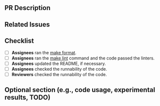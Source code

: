 ## PR Description

[//]: # (Please explain the changes you made.)

## Related Issues

[//]: # (Please link the related issues, if applicable.)

## Checklist

- [ ] **Assignees** ran the [make format](https://github.com/dongminlee94/meta-rl#development).
- [ ] **Assignees** ran the [make lint](https://github.com/dongminlee94/meta-rl#development) command and the code passed the linters.
- [ ] **Assignees** updated the README, if necessary.
- [ ] **Assignees** checked the runnability of the code.
- [ ] **Reviewers** checked the runnability of the code.

## Optional section (e.g., code usage, experimental results, TODO)

[//]: # (If Assignees have any additional information, please add them.)
